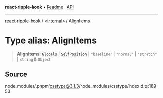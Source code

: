 **react-ripple-hook** • [Readme](../../README.md) \| [API](../../globals.md)

***

[react-ripple-hook](../../README.md) / [\<internal\>](../README.md) / AlignItems

# Type alias: AlignItems

> **AlignItems**: [`Globals`](Globals.md) \| [`SelfPosition`](SelfPosition.md) \| `"baseline"` \| `"normal"` \| `"stretch"` \| `string` & `Object`

## Source

node\_modules/.pnpm/csstype@3.1.3/node\_modules/csstype/index.d.ts:18953
